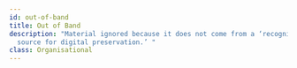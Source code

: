 ```yaml
---
id: out-of-band
title: Out of Band
description: "Material ignored because it does not come from a ‘recognised
  source for digital preservation.’ "
class: Organisational
---
```

